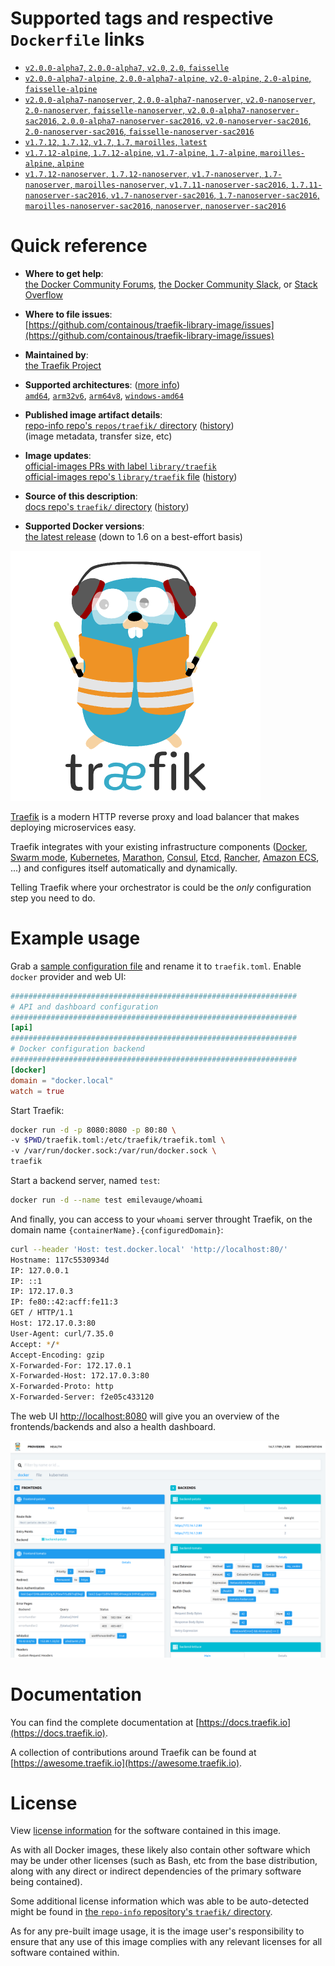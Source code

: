 <!--

********************************************************************************

WARNING:

    DO NOT EDIT "traefik/README.md"

    IT IS AUTO-GENERATED

    (from the other files in "traefik/" combined with a set of templates)

********************************************************************************

-->

# Supported tags and respective `Dockerfile` links

-	[`v2.0.0-alpha7`, `2.0.0-alpha7`, `v2.0`, `2.0`, `faisselle`](https://github.com/containous/traefik-library-image/blob/b57f0c107717609f3c925f4fb012acd87e0c8aaa/scratch/amd64/Dockerfile)
-	[`v2.0.0-alpha7-alpine`, `2.0.0-alpha7-alpine`, `v2.0-alpine`, `2.0-alpine`, `faisselle-alpine`](https://github.com/containous/traefik-library-image/blob/b57f0c107717609f3c925f4fb012acd87e0c8aaa/alpine/Dockerfile)
-	[`v2.0.0-alpha7-nanoserver`, `2.0.0-alpha7-nanoserver`, `v2.0-nanoserver`, `2.0-nanoserver`, `faisselle-nanoserver`, `v2.0.0-alpha7-nanoserver-sac2016`, `2.0.0-alpha7-nanoserver-sac2016`, `v2.0-nanoserver-sac2016`, `2.0-nanoserver-sac2016`, `faisselle-nanoserver-sac2016`](https://github.com/containous/traefik-library-image/blob/b57f0c107717609f3c925f4fb012acd87e0c8aaa/windows/Dockerfile)
-	[`v1.7.12`, `1.7.12`, `v1.7`, `1.7`, `maroilles`, `latest`](https://github.com/containous/traefik-library-image/blob/8c0a8508ea75d5a491abadb7fc5bfa33b2beb3d7/scratch/amd64/Dockerfile)
-	[`v1.7.12-alpine`, `1.7.12-alpine`, `v1.7-alpine`, `1.7-alpine`, `maroilles-alpine`, `alpine`](https://github.com/containous/traefik-library-image/blob/8c0a8508ea75d5a491abadb7fc5bfa33b2beb3d7/alpine/Dockerfile)
-	[`v1.7.12-nanoserver`, `1.7.12-nanoserver`, `v1.7-nanoserver`, `1.7-nanoserver`, `maroilles-nanoserver`, `v1.7.11-nanoserver-sac2016`, `1.7.11-nanoserver-sac2016`, `v1.7-nanoserver-sac2016`, `1.7-nanoserver-sac2016`, `maroilles-nanoserver-sac2016`, `nanoserver`, `nanoserver-sac2016`](https://github.com/containous/traefik-library-image/blob/8c0a8508ea75d5a491abadb7fc5bfa33b2beb3d7/windows/Dockerfile)

# Quick reference

-	**Where to get help**:  
	[the Docker Community Forums](https://forums.docker.com/), [the Docker Community Slack](https://blog.docker.com/2016/11/introducing-docker-community-directory-docker-community-slack/), or [Stack Overflow](https://stackoverflow.com/search?tab=newest&q=docker)

-	**Where to file issues**:  
	[https://github.com/containous/traefik-library-image/issues](https://github.com/containous/traefik-library-image/issues)

-	**Maintained by**:  
	[the Traefik Project](https://github.com/containous/traefik-library-image)

-	**Supported architectures**: ([more info](https://github.com/docker-library/official-images#architectures-other-than-amd64))  
	[`amd64`](https://hub.docker.com/r/amd64/traefik/), [`arm32v6`](https://hub.docker.com/r/arm32v6/traefik/), [`arm64v8`](https://hub.docker.com/r/arm64v8/traefik/), [`windows-amd64`](https://hub.docker.com/r/winamd64/traefik/)

-	**Published image artifact details**:  
	[repo-info repo's `repos/traefik/` directory](https://github.com/docker-library/repo-info/blob/master/repos/traefik) ([history](https://github.com/docker-library/repo-info/commits/master/repos/traefik))  
	(image metadata, transfer size, etc)

-	**Image updates**:  
	[official-images PRs with label `library/traefik`](https://github.com/docker-library/official-images/pulls?q=label%3Alibrary%2Ftraefik)  
	[official-images repo's `library/traefik` file](https://github.com/docker-library/official-images/blob/master/library/traefik) ([history](https://github.com/docker-library/official-images/commits/master/library/traefik))

-	**Source of this description**:  
	[docs repo's `traefik/` directory](https://github.com/docker-library/docs/tree/master/traefik) ([history](https://github.com/docker-library/docs/commits/master/traefik))

-	**Supported Docker versions**:  
	[the latest release](https://github.com/docker/docker-ce/releases/latest) (down to 1.6 on a best-effort basis)

![logo](https://raw.githubusercontent.com/docker-library/docs/a6cc2c5f4bc6658168f2a0abbb0307acaefff80e/traefik/logo.png)

[Traefik](https://github.com/containous/traefik) is a modern HTTP reverse proxy and load balancer that makes deploying microservices easy.

Traefik integrates with your existing infrastructure components ([Docker](https://www.docker.com/), [Swarm mode](https://docs.docker.com/engine/swarm/), [Kubernetes](https://kubernetes.io), [Marathon](https://mesosphere.github.io/marathon/), [Consul](https://www.consul.io/), [Etcd](https://coreos.com/etcd/), [Rancher](https://rancher.com), [Amazon ECS](https://aws.amazon.com/ecs), ...) and configures itself automatically and dynamically.

Telling Traefik where your orchestrator is could be the *only* configuration step you need to do.

# Example usage

Grab a [sample configuration file](https://raw.githubusercontent.com/containous/traefik/master/traefik.sample.toml) and rename it to `traefik.toml`. Enable `docker` provider and web UI:

```toml
################################################################
# API and dashboard configuration
################################################################
[api]
################################################################
# Docker configuration backend
################################################################
[docker]
domain = "docker.local"
watch = true
```

Start Traefik:

```bash
docker run -d -p 8080:8080 -p 80:80 \
-v $PWD/traefik.toml:/etc/traefik/traefik.toml \
-v /var/run/docker.sock:/var/run/docker.sock \
traefik
```

Start a backend server, named `test`:

```bash
docker run -d --name test emilevauge/whoami
```

And finally, you can access to your `whoami` server throught Traefik, on the domain name `{containerName}.{configuredDomain}`:

```bash
curl --header 'Host: test.docker.local' 'http://localhost:80/'
Hostname: 117c5530934d
IP: 127.0.0.1
IP: ::1
IP: 172.17.0.3
IP: fe80::42:acff:fe11:3
GET / HTTP/1.1
Host: 172.17.0.3:80
User-Agent: curl/7.35.0
Accept: */*
Accept-Encoding: gzip
X-Forwarded-For: 172.17.0.1
X-Forwarded-Host: 172.17.0.3:80
X-Forwarded-Proto: http
X-Forwarded-Server: f2e05c433120

```

The web UI [http://localhost:8080](http://localhost:8080) will give you an overview of the frontends/backends and also a health dashboard.

![Web UI Providers](https://raw.githubusercontent.com/containous/traefik/master/docs/img/web.frontend.png)

# Documentation

You can find the complete documentation at [https://docs.traefik.io](https://docs.traefik.io).

A collection of contributions around Traefik can be found at [https://awesome.traefik.io](https://awesome.traefik.io).

# License

View [license information](https://github.com/containous/traefik/blob/master/LICENSE.md) for the software contained in this image.

As with all Docker images, these likely also contain other software which may be under other licenses (such as Bash, etc from the base distribution, along with any direct or indirect dependencies of the primary software being contained).

Some additional license information which was able to be auto-detected might be found in [the `repo-info` repository's `traefik/` directory](https://github.com/docker-library/repo-info/tree/master/repos/traefik).

As for any pre-built image usage, it is the image user's responsibility to ensure that any use of this image complies with any relevant licenses for all software contained within.
